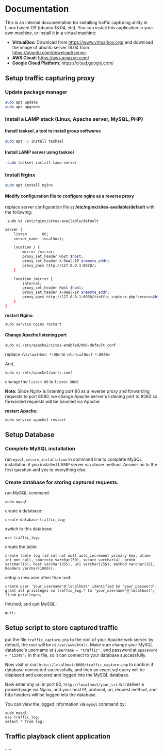 # Documentation

This is an internal documentation for installing traffic capturing utility in Linux based OS (ubuntu 18.04, etc). You can install this application in your own machine, or install it in a virtual machine:
* **VirtualBox:** Download from https://www.virtualbox.org/ and download the image of ubuntu server 18.04 from https://ubuntu.com/download/server.
* **AWS Cloud:** https://aws.amazon.com/
* **Google Cloud Platform:** https://cloud.google.com/


## Setup traffic capturing proxy

### Update package manager
``` sh
sudo apt update
sudo apt upgrade
```

### Install a LAMP stack (Linux, Apache server, MySQL, PHP)
#### Install tasksel, a tool to install group softwares
``` sh
sudo apt -y install tasksel 
```
#### Install LAMP server using tasksel
``` sh
 sudo tasksel install lamp-server 
``` 

### Install Nginx
``` sh
sudo apt install nginx 
```

#### Modify configuration file to configure nginx as a reverse proxy
replace server configuration file at **/etc/nginx/sites-available/default** with the following:

` sudo vi /etc/nginx/sites-available/default`

``` sh
server {
    listen       80;
    server_name  localhost;

    location / {
        mirror /mirror;
        proxy_set_header Host $host;
        proxy_set_header X-Real-IP $remote_addr;
        proxy_pass http://127.0.0.1:8080/;
    }

    location /mirror {
        internal;
        proxy_set_header Host $host;
        proxy_set_header X-Real-IP $remote_addr;
        proxy_pass http://127.0.0.1:8080/traffic_capture.php?secure=$https&proto=$server_protocol&host=$host&uri=$request_uri&method=$request_method;
    }
}
```

**restart Nginx:**
```
sudo service nginx restart
```

#### Change Apache listening port
`sudo vi /etc/apache2/sites-enabled/000-default.conf`

replace `<VirtualHost *:80>` to `<VirtualHost *:8080>`

And,

`sudo vi /etc/apache2/ports.conf`

change the `listen 80` to `listen 8080`

**Note:** Since Nginx is listening port 80 as a reverse proxy and forwarding requests to port 8080, we change Apache server's listening port to 8080 so forwarded requests will be handled via Apache.

**restart Apache:**
```
sudo service apache2 restart
```



## Setup Database

### Complete MySQL installation
run `mysql_secure_installation` in command line to complete MySQL installation if you installed LAMP server via above method. Answer no to the first question and yes to everything else.

### Create database for storing captured requests.

run MySQL command:
```
sudo mysql
```

create a database:
```
create database traffic_log;
```

switch to this database:
```
use traffic_log;
```

create the table:
```
create table log (id int not null auto_increment primary key, utime int not null, sourceip varchar(50), secure varchar(4), proto varchar(15), host varchar(255), uri varchar(255), method varchar(15), headers varchar(1000));
```

setup a new user other than root:
```
create user 'your_username'@'localhost' identified by 'your_password';
grant all privileges on traffic_log.* to 'your_username'@'localhost';
flush privileges;
```

finished, and quit MySQL:
```
quit;
```


## Setup script to store captured traffic

put the file `traffic_capture.php` to the root of your Apache web server. by default, the root will be at `/var/www/html/`. Make sure change your MySQL database's username at `$username = "traffic";` and password at `$password = "12345";` in this file, so it can connect to your database successfully.

Now visit or curl `http://localhost:8080/traffic_capture.php` to confirm if database connected successfully, and then an insert sql query will be displayed and executed and logged into the MySQL database.

Now enter any uri in port 80, `http://localhost/your_uri` will deliver a proxied page via Nginx, and your host IP, protocol, uri, request method, and http headers will be logged into the database.

You can view the logged information via `mysql` command by:
```
sudo mysql;
use traffic_log;
select * from log;
```


## Traffic playback client application

......



